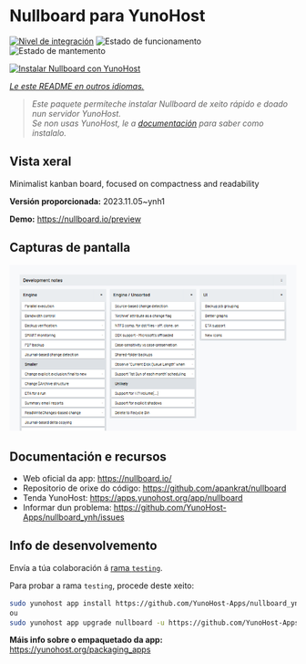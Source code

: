 <!--
NOTA: Este README foi creado automáticamente por <https://github.com/YunoHost/apps/tree/master/tools/readme_generator>
NON debe editarse manualmente.
-->

# Nullboard para YunoHost

[![Nivel de integración](https://dash.yunohost.org/integration/nullboard.svg)](https://dash.yunohost.org/appci/app/nullboard) ![Estado de funcionamento](https://ci-apps.yunohost.org/ci/badges/nullboard.status.svg) ![Estado de mantemento](https://ci-apps.yunohost.org/ci/badges/nullboard.maintain.svg)

[![Instalar Nullboard con YunoHost](https://install-app.yunohost.org/install-with-yunohost.svg)](https://install-app.yunohost.org/?app=nullboard)

*[Le este README en outros idiomas.](./ALL_README.md)*

> *Este paquete permíteche instalar Nullboard de xeito rápido e doado nun servidor YunoHost.*  
> *Se non usas YunoHost, le a [documentación](https://yunohost.org/install) para saber como instalalo.*

## Vista xeral

Minimalist kanban board, focused on compactness and readability

**Versión proporcionada:** 2023.11.05~ynh1

**Demo:** <https://nullboard.io/preview>

## Capturas de pantalla

![Captura de pantalla de Nullboard](./doc/screenshots/screenshot.png)

## Documentación e recursos

- Web oficial da app: <https://nullboard.io/>
- Repositorio de orixe do código: <https://github.com/apankrat/nullboard>
- Tenda YunoHost: <https://apps.yunohost.org/app/nullboard>
- Informar dun problema: <https://github.com/YunoHost-Apps/nullboard_ynh/issues>

## Info de desenvolvemento

Envía a túa colaboración á [rama `testing`](https://github.com/YunoHost-Apps/nullboard_ynh/tree/testing).

Para probar a rama `testing`, procede deste xeito:

```bash
sudo yunohost app install https://github.com/YunoHost-Apps/nullboard_ynh/tree/testing --debug
ou
sudo yunohost app upgrade nullboard -u https://github.com/YunoHost-Apps/nullboard_ynh/tree/testing --debug
```

**Máis info sobre o empaquetado da app:** <https://yunohost.org/packaging_apps>
